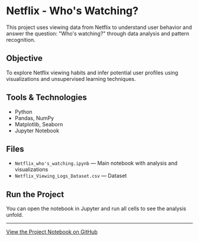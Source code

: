# Netflix - Who's Watching?

This project uses viewing data from Netflix to understand user behavior and answer the question: "Who's watching?" through data analysis and pattern recognition.

## Objective
To explore Netflix viewing habits and infer potential user profiles using visualizations and unsupervised learning techniques.

## Tools & Technologies
- Python
- Pandas, NumPy
- Matplotlib, Seaborn
- Jupyter Notebook

## Files
- `Netflix_who's_watching.ipynb` — Main notebook with analysis and visualizations
- `Netflix_Viewing_Logs_Dataset.csv` — Dataset 


## Run the Project
You can open the notebook in Jupyter and run all cells to see the analysis unfold.

---

[View the Project Notebook on GitHub](Netflix_who's_watching.ipynb)
